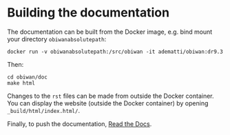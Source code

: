 # Building the documentation

The documentation can be built from the Docker image, e.g. bind mount your directory `obiwanabsolutepath`:
```
docker run -v obiwanabsolutepath:/src/obiwan -it adematti/obiwan:dr9.3
```
Then:
```
cd obiwan/doc
make html
```
Changes to the `rst` files can be made from outside the Docker container.
You can display the website (outside the Docker container) by opening `_build/html/index.html/`.

Finally, to push the documentation, [Read the Docs](<https://sphinx-rtd-tutorial.readthedocs.io/en/latest/read-the-docs.html>).
